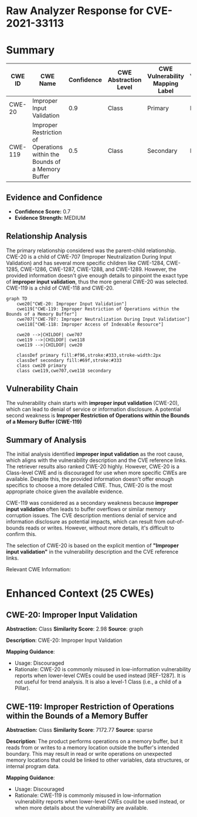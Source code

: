 # Raw Analyzer Response for CVE-2021-33113

# Summary
| CWE ID | CWE Name | Confidence | CWE Abstraction Level | CWE Vulnerability Mapping Label | CWE-Vulnerability Mapping Notes |
|---|---|---|---|---|---|
| CWE-20 | Improper Input Validation | 0.9 | Class | Primary | Discouraged |
| CWE-119 | Improper Restriction of Operations within the Bounds of a Memory Buffer | 0.5 | Class | Secondary | Discouraged |

## Evidence and Confidence

*   **Confidence Score:** 0.7
*   **Evidence Strength:** MEDIUM

## Relationship Analysis
The primary relationship considered was the parent-child relationship. CWE-20 is a child of CWE-707 (Improper Neutralization During Input Validation) and has several more specific children like CWE-1284, CWE-1285, CWE-1286, CWE-1287, CWE-1288, and CWE-1289. However, the provided information doesn't give enough details to pinpoint the exact type of **improper input validation**, thus the more general CWE-20 was selected.
CWE-119 is a child of CWE-118 and CWE-20.

```mermaid
graph TD
    cwe20["CWE-20: Improper Input Validation"]
    cwe119["CWE-119: Improper Restriction of Operations within the Bounds of a Memory Buffer"]
    cwe707["CWE-707: Improper Neutralization During Input Validation"]
    cwe118["CWE-118: Improper Access of Indexable Resource"]
    
    cwe20 -->|CHILDOF| cwe707
    cwe119 -->|CHILDOF| cwe118
    cwe119 -->|CHILDOF| cwe20

    classDef primary fill:#f96,stroke:#333,stroke-width:2px
    classDef secondary fill:#69f,stroke:#333
    class cwe20 primary
    class cwe119,cwe707,cwe118 secondary
```

## Vulnerability Chain
The vulnerability chain starts with **improper input validation** (CWE-20), which can lead to denial of service or information disclosure. A potential second weakness is **Improper Restriction of Operations within the Bounds of a Memory Buffer (CWE-119)**

## Summary of Analysis
The initial analysis identified **improper input validation** as the root cause, which aligns with the vulnerability description and the CVE reference links. The retriever results also ranked CWE-20 highly. However, CWE-20 is a Class-level CWE and is discouraged for use when more specific CWEs are available. Despite this, the provided information doesn't offer enough specifics to choose a more detailed CWE. Thus, CWE-20 is the most appropriate choice given the available evidence.

CWE-119 was considered as a secondary weakness because **improper input validation** often leads to buffer overflows or similar memory corruption issues. The CVE description mentions denial of service and information disclosure as potential impacts, which can result from out-of-bounds reads or writes. However, without more details, it's difficult to confirm this.

The selection of CWE-20 is based on the explicit mention of **"Improper input validation"** in the vulnerability description and the CVE reference links.

Relevant CWE Information:

# Enhanced Context (25 CWEs)

## CWE-20: Improper Input Validation
**Abstraction:** Class
**Similarity Score**: 2.98
**Source**: graph

**Description**:
CWE-20: Improper Input Validation

**Mapping Guidance**:
- Usage: Discouraged
- Rationale: CWE-20 is commonly misused in low-information vulnerability reports when lower-level CWEs could be used instead [REF-1287]. It is not useful for trend analysis. It is also a level-1 Class (i.e., a child of a Pillar).

## CWE-119: Improper Restriction of Operations within the Bounds of a Memory Buffer
**Abstraction:** Class
**Similarity Score**: 7172.77
**Source**: sparse

**Description**:
The product performs operations on a memory buffer, but it reads from or writes to a memory location outside the buffer's intended boundary. This may result in read or write operations on unexpected memory locations that could be linked to other variables, data structures, or internal program data.

**Mapping Guidance**:
- Usage: Discouraged
- Rationale: CWE-119 is commonly misused in low-information vulnerability reports when lower-level CWEs could be used instead, or when more details about the vulnerability are available.